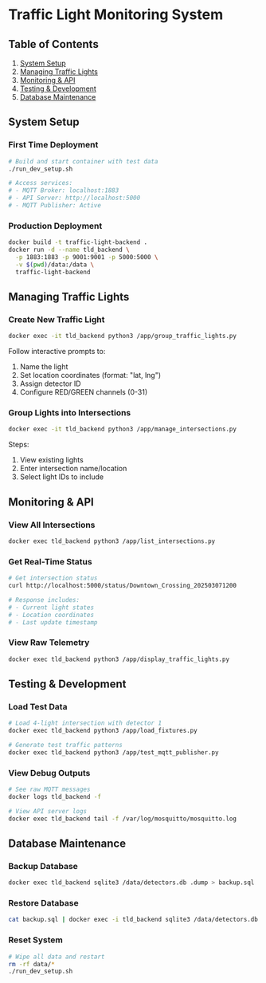 # Traffic Light Monitoring System

## Table of Contents
1. [System Setup](#system-setup)
2. [Managing Traffic Lights](#managing-traffic-lights)
3. [Monitoring & API](#monitoring--api)
4. [Testing & Development](#testing--development)
5. [Database Maintenance](#database-maintenance)

## System Setup

### First Time Deployment
```bash
# Build and start container with test data
./run_dev_setup.sh

# Access services:
# - MQTT Broker: localhost:1883
# - API Server: http://localhost:5000
# - MQTT Publisher: Active
```

### Production Deployment
```bash
docker build -t traffic-light-backend .
docker run -d --name tld_backend \
  -p 1883:1883 -p 9001:9001 -p 5000:5000 \
  -v $(pwd)/data:/data \
  traffic-light-backend
```

## Managing Traffic Lights

### Create New Traffic Light
```bash
docker exec -it tld_backend python3 /app/group_traffic_lights.py
```
Follow interactive prompts to:
1. Name the light
2. Set location coordinates (format: "lat, lng")
3. Assign detector ID
4. Configure RED/GREEN channels (0-31)

### Group Lights into Intersections
```bash
docker exec -it tld_backend python3 /app/manage_intersections.py
```
Steps:
1. View existing lights
2. Enter intersection name/location
3. Select light IDs to include

## Monitoring & API

### View All Intersections
```bash
docker exec tld_backend python3 /app/list_intersections.py
```

### Get Real-Time Status
```bash
# Get intersection status
curl http://localhost:5000/status/Downtown_Crossing_202503071200

# Response includes:
# - Current light states
# - Location coordinates
# - Last update timestamp
```

### View Raw Telemetry
```bash
docker exec tld_backend python3 /app/display_traffic_lights.py
```

## Testing & Development

### Load Test Data
```bash
# Load 4-light intersection with detector 1
docker exec tld_backend python3 /app/load_fixtures.py

# Generate test traffic patterns
docker exec tld_backend python3 /app/test_mqtt_publisher.py
```

### View Debug Outputs
```bash
# See raw MQTT messages
docker logs tld_backend -f

# View API server logs
docker exec tld_backend tail -f /var/log/mosquitto/mosquitto.log
```

## Database Maintenance

### Backup Database
```bash
docker exec tld_backend sqlite3 /data/detectors.db .dump > backup.sql
```

### Restore Database
```bash
cat backup.sql | docker exec -i tld_backend sqlite3 /data/detectors.db
```

### Reset System
```bash
# Wipe all data and restart
rm -rf data/*
./run_dev_setup.sh
```
